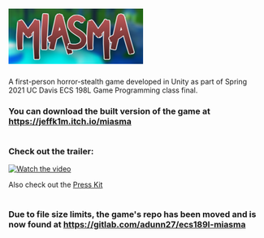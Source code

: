 # <img alt="Miasma" src="MiasmaLogoCropped.png">

A first-person horror-stealth game developed in Unity as part of Spring 2021 UC Davis ECS 198L Game Programming class final. 

### You can download the built version of the game at https://jeffk1m.itch.io/miasma

#

### Check out the trailer:

<a href="http://www.youtube.com/watch?feature=player_embedded&v=TQRrB2nK93M" target="_blank">
 <img src="http://img.youtube.com/vi/TQRrB2nK93M/hqdefault.jpg" alt="Watch the video" width="400" height="300 border="10" />
</a>

Also check out the [Press Kit](Press%20Kit.pdf)

#

### Due to file size limits, the game's repo has been moved and is now found at https://gitlab.com/adunn27/ecs189l-miasma
